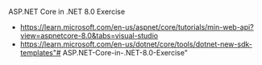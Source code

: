 ASP.NET Core in .NET 8.0 Exercise

- https://learn.microsoft.com/en-us/aspnet/core/tutorials/min-web-api?view=aspnetcore-8.0&tabs=visual-studio
- https://learn.microsoft.com/en-us/dotnet/core/tools/dotnet-new-sdk-templates"# ASP.NET-Core-in-.NET-8.0-Exercise" 
